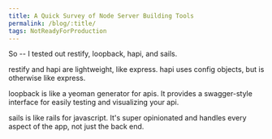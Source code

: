 ```yaml
---
title: A Quick Survey of Node Server Building Tools
permalink: /blog/:title/
tags: NotReadyForProduction
---
```


So -- I tested out restify, loopback, hapi, and sails.

restify and hapi are lightweight, like express. hapi uses config objects, but is otherwise like express.

loopback is like a yeoman generator for apis. It provides a swagger-style interface for easily testing and visualizing your api.

sails is like rails for javascript. It's super opinionated and handles every aspect of the app, not just the back end.